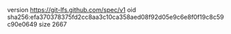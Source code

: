 version https://git-lfs.github.com/spec/v1
oid sha256:efa370378375fd2cc8aa3c10ca358aed08f92d05e9c6e8f0f19c8c59c90e0649
size 2667
